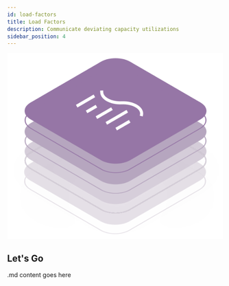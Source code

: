 ```yaml
---
id: load-factors
title: Load Factors
description: Communicate deviating capacity utilizations
sidebar_position: 4
---
```


![DCM kit banner](/img/kit-icons/dcm-kit-icon.svg)

## Let's Go

.md content goes here
